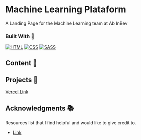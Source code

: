 # Machine Learning Plataform

A Landing Page for the Machine Learning team at Ab InBev

<!-- BUILD WITH -->

### Built With 🔑

[![HTML](https://img.shields.io/badge/HTML5-E34F26?style=for-the-badge&logo=html5&logoColor=white)](https://www.w3schools.com/whatis/whatis_html.asp)
[![CSS](https://img.shields.io/badge/CSS3-1572B6?style=for-the-badge&logo=css3&logoColor=white)](https://www.w3schools.com/whatis/whatis_css.asp)
[![SASS](https://img.shields.io/badge/SASS-1?style=for-the-badge&logo=SASS&logoColor=white)](https://www.w3schools.com/whatis/whatis_SASS.asp)

<!-- CONTENT -->

## Content 🚦

<!-- PROJECTS -->

## Projects 🚀

[Vercel Link](https://brothers-alpha.vercel.app/firstProject/)

<!-- ACKNOWLEDGMENTS -->

## Acknowledgments 📚

Resources list that I find helpful and would like to give credit to.

- [Link](#)
